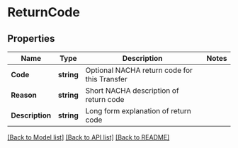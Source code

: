 # ReturnCode

## Properties

Name | Type | Description | Notes
------------ | ------------- | ------------- | -------------
**Code** | **string** | Optional NACHA return code for this Transfer | 
**Reason** | **string** | Short NACHA description of return code | 
**Description** | **string** | Long form explanation of return code | 

[[Back to Model list]](../README.md#documentation-for-models) [[Back to API list]](../README.md#documentation-for-api-endpoints) [[Back to README]](../README.md)


